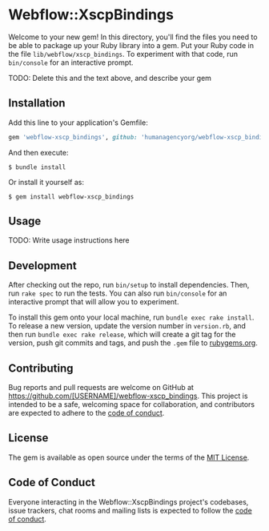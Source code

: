 # Webflow::XscpBindings

Welcome to your new gem! In this directory, you'll find the files you need to be able to package up your Ruby library into a gem. Put your Ruby code in the file `lib/webflow/xscp_bindings`. To experiment with that code, run `bin/console` for an interactive prompt.

TODO: Delete this and the text above, and describe your gem

## Installation

Add this line to your application's Gemfile:

```ruby
gem 'webflow-xscp_bindings', github: 'humanagencyorg/webflow-xscp_bindings'
```

And then execute:

    $ bundle install

Or install it yourself as:

    $ gem install webflow-xscp_bindings

## Usage

TODO: Write usage instructions here

## Development

After checking out the repo, run `bin/setup` to install dependencies. Then, run `rake spec` to run the tests. You can also run `bin/console` for an interactive prompt that will allow you to experiment.

To install this gem onto your local machine, run `bundle exec rake install`. To release a new version, update the version number in `version.rb`, and then run `bundle exec rake release`, which will create a git tag for the version, push git commits and tags, and push the `.gem` file to [rubygems.org](https://rubygems.org).

## Contributing

Bug reports and pull requests are welcome on GitHub at https://github.com/[USERNAME]/webflow-xscp_bindings. This project is intended to be a safe, welcoming space for collaboration, and contributors are expected to adhere to the [code of conduct](https://github.com/[USERNAME]/webflow-xscp_bindings/blob/master/CODE_OF_CONDUCT.md).


## License

The gem is available as open source under the terms of the [MIT License](https://opensource.org/licenses/MIT).

## Code of Conduct

Everyone interacting in the Webflow::XscpBindings project's codebases, issue trackers, chat rooms and mailing lists is expected to follow the [code of conduct](https://github.com/[USERNAME]/webflow-xscp_bindings/blob/master/CODE_OF_CONDUCT.md).
